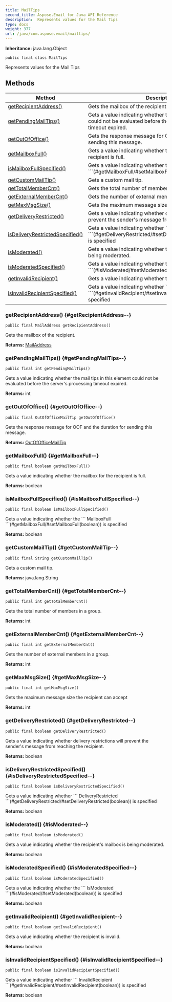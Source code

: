 ```yaml
---
title: MailTips
second_title: Aspose.Email for Java API Reference
description:  Represents values for the Mail Tips
type: docs
weight: 377
url: /java/com.aspose.email/mailtips/
---
```

**Inheritance:**
java.lang.Object
```
public final class MailTips
```

Represents values for the Mail Tips
## Methods

| Method | Description |
| --- | --- |
| [getRecipientAddress()](#getRecipientAddress--) | Gets the mailbox of the recipient. |
| [getPendingMailTips()](#getPendingMailTips--) | Gets a value indicating whether the mail tips in this element could not be evaluated before the server's processing timeout expired. |
| [getOutOfOffice()](#getOutOfOffice--) | Gets the response message for OOF and the duration for sending this message. |
| [getMailboxFull()](#getMailboxFull--) | Gets a value indicating whether the mailbox for the recipient is full. |
| [isMailboxFullSpecified()](#isMailboxFullSpecified--) | Gets a value indicating whether the \`\`\` MailboxFull \`\`\`(\#getMailboxFull/\#setMailboxFull(boolean)) is specified |
| [getCustomMailTip()](#getCustomMailTip--) | Gets a custom mail tip. |
| [getTotalMemberCnt()](#getTotalMemberCnt--) | Gets the total number of members in a group. |
| [getExternalMemberCnt()](#getExternalMemberCnt--) | Gets the number of external members in a group. |
| [getMaxMsgSize()](#getMaxMsgSize--) | Gets the maximum message size the recipient can accept |
| [getDeliveryRestricted()](#getDeliveryRestricted--) | Gets a value indicating whether delivery restrictions will prevent the sender's message from reaching the recipient. |
| [isDeliveryRestrictedSpecified()](#isDeliveryRestrictedSpecified--) | Gets a value indicating whether \`\`\` DeliveryRestricted \`\`\`(\#getDeliveryRestricted/\#setDeliveryRestricted(boolean)) is specified |
| [isModerated()](#isModerated--) | Gets a value indicating whether the recipient's mailbox is being moderated. |
| [isModeratedSpecified()](#isModeratedSpecified--) | Gets a value indicating whether the \`\`\` IsModerated \`\`\`(\#isModerated/\#setModerated(boolean)) is specified |
| [getInvalidRecipient()](#getInvalidRecipient--) | Gets a value indicating whether the recipient is invalid. |
| [isInvalidRecipientSpecified()](#isInvalidRecipientSpecified--) | Gets a value indicating whether \`\`\` InvalidRecipient \`\`\`(\#getInvalidRecipient/\#setInvalidRecipient(boolean)) is specified |
### getRecipientAddress() {#getRecipientAddress--}
```
public final MailAddress getRecipientAddress()
```


Gets the mailbox of the recipient.

**Returns:**
[MailAddress](../../com.aspose.email/mailaddress)
### getPendingMailTips() {#getPendingMailTips--}
```
public final int getPendingMailTips()
```


Gets a value indicating whether the mail tips in this element could not be evaluated before the server's processing timeout expired.

**Returns:**
int
### getOutOfOffice() {#getOutOfOffice--}
```
public final OutOfOfficeMailTip getOutOfOffice()
```


Gets the response message for OOF and the duration for sending this message.

**Returns:**
[OutOfOfficeMailTip](../../com.aspose.email/outofofficemailtip)
### getMailboxFull() {#getMailboxFull--}
```
public final boolean getMailboxFull()
```


Gets a value indicating whether the mailbox for the recipient is full.

**Returns:**
boolean
### isMailboxFullSpecified() {#isMailboxFullSpecified--}
```
public final boolean isMailboxFullSpecified()
```


Gets a value indicating whether the \`\`\` MailboxFull \`\`\`(\#getMailboxFull/\#setMailboxFull(boolean)) is specified

**Returns:**
boolean
### getCustomMailTip() {#getCustomMailTip--}
```
public final String getCustomMailTip()
```


Gets a custom mail tip.

**Returns:**
java.lang.String
### getTotalMemberCnt() {#getTotalMemberCnt--}
```
public final int getTotalMemberCnt()
```


Gets the total number of members in a group.

**Returns:**
int
### getExternalMemberCnt() {#getExternalMemberCnt--}
```
public final int getExternalMemberCnt()
```


Gets the number of external members in a group.

**Returns:**
int
### getMaxMsgSize() {#getMaxMsgSize--}
```
public final int getMaxMsgSize()
```


Gets the maximum message size the recipient can accept

**Returns:**
int
### getDeliveryRestricted() {#getDeliveryRestricted--}
```
public final boolean getDeliveryRestricted()
```


Gets a value indicating whether delivery restrictions will prevent the sender's message from reaching the recipient.

**Returns:**
boolean
### isDeliveryRestrictedSpecified() {#isDeliveryRestrictedSpecified--}
```
public final boolean isDeliveryRestrictedSpecified()
```


Gets a value indicating whether \`\`\` DeliveryRestricted \`\`\`(\#getDeliveryRestricted/\#setDeliveryRestricted(boolean)) is specified

**Returns:**
boolean
### isModerated() {#isModerated--}
```
public final boolean isModerated()
```


Gets a value indicating whether the recipient's mailbox is being moderated.

**Returns:**
boolean
### isModeratedSpecified() {#isModeratedSpecified--}
```
public final boolean isModeratedSpecified()
```


Gets a value indicating whether the \`\`\` IsModerated \`\`\`(\#isModerated/\#setModerated(boolean)) is specified

**Returns:**
boolean
### getInvalidRecipient() {#getInvalidRecipient--}
```
public final boolean getInvalidRecipient()
```


Gets a value indicating whether the recipient is invalid.

**Returns:**
boolean
### isInvalidRecipientSpecified() {#isInvalidRecipientSpecified--}
```
public final boolean isInvalidRecipientSpecified()
```


Gets a value indicating whether \`\`\` InvalidRecipient \`\`\`(\#getInvalidRecipient/\#setInvalidRecipient(boolean)) is specified

**Returns:**
boolean

